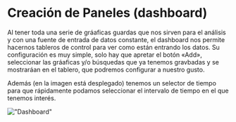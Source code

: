 # Creación de Paneles (dashboard)

Al tener toda una serie de gráaficas guardas que nos sirven para el análisis y con una fuente de entrada de datos constante, el dashboard nos permite hacernos tableros de control para ver como están entrando los datos. Su configuración es muy simple, solo hay que apretar el botón «Add», seleccionar las gráaficas y/o búsquedas que ya tenemos gravbadas y se mostraráan en el tablero, que podremos configurar a nuestro gusto.

Además (en la imagen está desplegado) tenemos un selector de tiempo para que rápidamente podamos seleccionar el intervalo de tiempo en el que tenemos interés.

!["Dashboard"](Dashboard.png "Dashboard")
